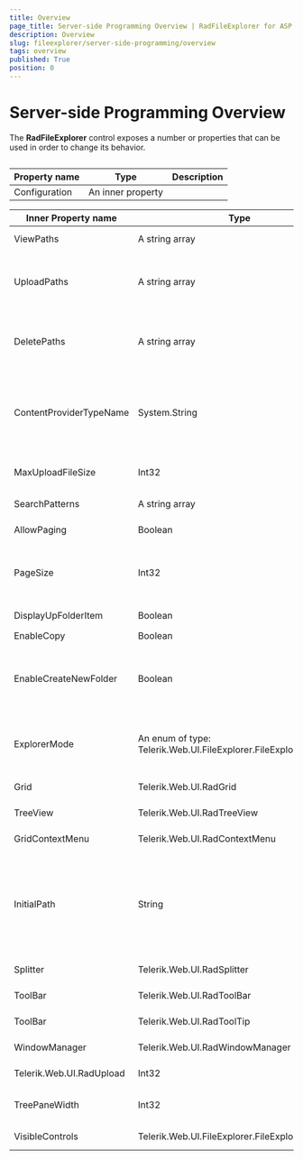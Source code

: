 ```yaml
---
title: Overview
page_title: Server-side Programming Overview | RadFileExplorer for ASP.NET AJAX Documentation
description: Overview
slug: fileexplorer/server-side-programming/overview
tags: overview
published: True
position: 0
---
```


# Server-side Programming Overview



The **RadFileExplorer** control exposes a number or properties that can be used in order to change its behavior.

## 


| Property name | Type | Description |
| ------ | ------ | ------ |
|Configuration|An inner property|


| Inner Property name | Type | Description |
| ------ | ------ | ------ |
|ViewPaths|A string array|Sets the folders that will be shown in RadFileExplorer|
|UploadPaths|A string array|This property is used in order to Assigns Upload (or write) permission for specific folders and their children folders|
|DeletePaths|A string array|This property is used in order to Assigns Delete permission for specific folders and their children (files and folders)|
|ContentProviderTypeName|System.String|Sets the AssemblyQualifiedName of a custom FileBrowserContentProvider that will be used in order to load the content in RadFileExplorer|
|MaxUploadFileSize|Int32|Sets the allowed file upload size.[This article](3544C667-22D4-403B-91E4-43BC8CA94778)shows how to upload large files.|
|SearchPatterns|A string array|An array of[ wildcards for search ](http://msdn.microsoft.com/en-us/library/wz42302f.aspx)||
|AllowPaging|Boolean|Enables or disables paging in the embedded RadGrid|
|PageSize|Int32|Sets the PageSize of the embedded RadGrid. This property takes effect only when AllowPaging="true" is set|
|DisplayUpFolderItem|Boolean|Show or hide thefolder in the embedded RadGrid|
|EnableCopy|Boolean|Allow or deny copy|
|EnableCreateNewFolder|Boolean|Allow or deny creating a new folder. If a custom provider is used, then the provider's CanCreateDirectory should be overridden as well|
|ExplorerMode|An enum of type: Telerik.Web.UI.FileExplorer.FileExplorerMode|Allows FileTree mode, where the files and folders are shown in the TreeView. The grid in this mode is not visible|
|Grid|Telerik.Web.UI.RadGrid|Exposes the embedded RadGrid object|
|TreeView|Telerik.Web.UI.RadTreeView|Exposes the embedded RadTreeView object|
|GridContextMenu|Telerik.Web.UI.RadContextMenu|Exposes the embedded Grid's context menu|
|InitialPath|String|Allows a file or folder to be selected when the RadFileExplorer is loaded. The value set to the property is case sensitive and should be in the same format as shown in the RadFileExplorer's addressbar|
|Splitter|Telerik.Web.UI.RadSplitter|Exposes the embedded RadSplitter object|
|ToolBar|Telerik.Web.UI.RadToolBar|Exposes the embedded RadTolBar object|
|ToolBar|Telerik.Web.UI.RadToolTip|Exposes the embedded RadToolTip object|
|WindowManager|Telerik.Web.UI.RadWindowManager|Exposes the embedded RadWindowManager object|
|Telerik.Web.UI.RadUpload|Int32|Exposes the embedded RadUpload object|
|TreePaneWidth|Int32|Allows the width of the splitter's pane to be set from the server|
|VisibleControls|Telerik.Web.UI.FileExplorer.FileExplorerControls|Determines which controls to be visible|

